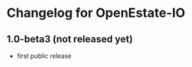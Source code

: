 Changelog for OpenEstate-IO
===========================


1.0-beta3 (not released yet)
----------------------------

-   first public release
